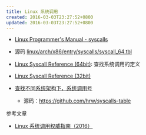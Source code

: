 ```yaml
---
title: Linux 系统调用
created: 2016-03-03T23:27:52+0800
updated: 2016-03-03T23:27:52+0800
---
```



- [Linux Programmer's Manual - syscalls](http://man7.org/linux/man-pages/man2/syscalls.2.html)
- 源码 [linux/arch/x86/entry/syscalls/syscall_64.tbl](https://github.com/torvalds/linux/blob/master/arch/x86/entry/syscalls/syscall_64.tbl)
- [Linux Syscall Reference (64bit)](https://syscalls64.paolostivanin.com/): 查找系统调用的定义
- [Linux Syscall Reference (32bit)](https://syscalls32.paolostivanin.com/)

- [查找不同系统架构下，系统调用号](https://fedora.juszkiewicz.com.pl/syscalls.html)
  - 源码：https://github.com/hrw/syscalls-table

参考文章

- [Linux 系统调用权威指南（2016）](http://arthurchiao.art/blog/system-call-definitive-guide-zh/)
